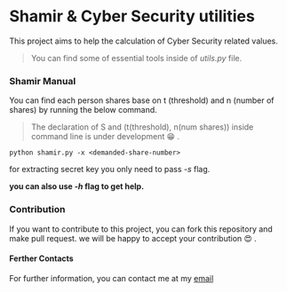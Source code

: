 # Shamir & Cyber Security utilities
This project aims to help the calculation of Cyber Security related values.

> You can find some of essential tools inside of *utils.py* file.

### Shamir Manual
You can find each person shares base on t (threshold) and n (number of shares) by running the below command.

> The declaration of S and (t(threshold), n(num shares)) inside command line is under development :grin: .

```
python shamir.py -x <demanded-share-number>
```
for extracting secret key you only need to pass *-s* flag.

**you can also use *-h* flag to get help.**

### Contribution
If you want to contribute to this project, you can fork this repository and make pull request.
we will be happy to accept your contribution :heart_eyes: .

#### Ferther Contacts
For further information, you can contact me at my [email](sina.behnam.ac@gmail.com)
